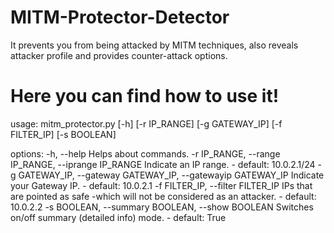 # MITM-Protector-Detector
It prevents you from being attacked by MITM techniques, also reveals attacker profile and provides counter-attack options.

# Here you can find how to use it!
usage: mitm_protector.py [-h] [-r IP_RANGE] [-g GATEWAY_IP] [-f FILTER_IP] [-s BOOLEAN]

options:
  -h, --help            Helps about commands.
  -r IP_RANGE, --range IP_RANGE, --iprange IP_RANGE
                        Indicate an IP range. - default: 10.0.2.1/24
  -g GATEWAY_IP, --gateway GATEWAY_IP, --gatewayip GATEWAY_IP
                        Indicate your Gateway IP. - default: 10.0.2.1
  -f FILTER_IP, --filter FILTER_IP
                        IPs that are pointed as safe -which will not be considered as an attacker. - default: 10.0.2.2
  -s BOOLEAN, --summary BOOLEAN, --show BOOLEAN
                        Switches on/off summary (detailed info) mode. - default: True
                                                                                                                                                                       
